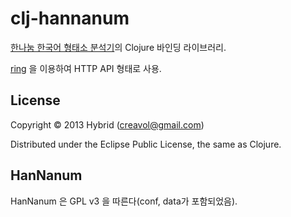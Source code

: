 ﻿# clj-hannanum

[한나눔 한국어 형태소 분석기](http://kldp.net/projects/hannanum/)의 Clojure 바인딩 라이브러리.

[ring](https://github.com/ring-clojure) 을 이용하여 HTTP API 형태로 사용.

## License

Copyright © 2013 Hybrid (creavol@gmail.com)

Distributed under the Eclipse Public License, the same as Clojure.

## HanNanum

HanNanum 은 GPL v3 을 따른다(conf, data가 포함되었음).